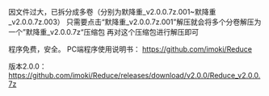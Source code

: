 因文件过大，已拆分成多卷（分别为默降重_v2.0.0.7z.001~默降重_v2.0.0.7z.003）
只需要点击“默降重_v2.0.0.7z.001”解压就会将多个分卷解压为一个”默降重_v2.0.0.7z“压缩包
再对这个压缩包进行解压即可

程序免费，安全。
PC端程序使用说明书：
https://github.com/imoki/Reduce

版本2.0.0：
https://github.com/imoki/Reduce/releases/download/v2.0.0/Reduce_v2.0.0.7z
